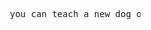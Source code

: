 <pre>










                                   you can teach a new dog old tricks















































                                                                                                             .
</pre>